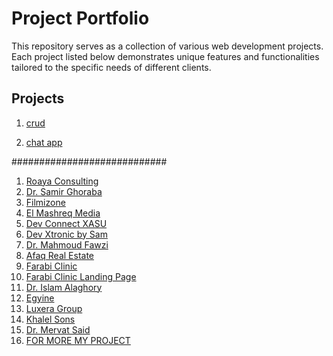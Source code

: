 # Project Portfolio

This repository serves as a collection of various web development projects. Each project listed below demonstrates unique features and functionalities tailored to the specific needs of different clients.

## Projects


1. [crud](https://github.com/SeifAhmed11/crud-using)

2. [chat app](https://github.com/SeifAhmed11/chat-app) 

############################

1. [Roaya Consulting](https://roaya-consulting.com/)
2. [Dr. Samir Ghoraba](https://drsamirghoraba.com/)
3. [Filmizone](https://filmizone.net/)
4. [El Mashreq Media](https://elmashreqmedia.com)
5. [Dev Connect XASU](https://dev-connectxasu.pantheonsite.io/)
6. [Dev Xtronic by Sam](https://dev-xtronic-by-sam.pantheonsite.io/)
7. [Dr. Mahmoud Fawzi](https://drmahmoudfawzi.com/)
8. [Afaq Real Estate](https://afaq-realestate.com/)
9. [Farabi Clinic](https://farabiclinicseg.com/)
10. [Farabi Clinic Landing Page](https://farabiclinicseg.com/landingpage)
11. [Dr. Islam Alaghory](https://dr-islamalaghory.com/)
12. [Egyine](https://egyine.com/)
13. [Luxera Group](https://luxera-group.com/)
14. [Khalel Sons](https://khalelsons.com/)
15. [Dr. Mervat Said](https://dr-mervatsaid.com/)
16. [FOR MORE MY PROJECT](https://github.com/SeifAhmed11)



